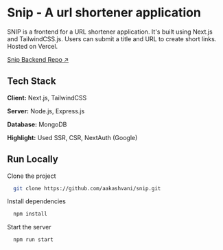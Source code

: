 # Snip - A url shortener application

SNIP is a frontend for a URL shortener application. It's built using Next.js and TailwindCSS.js. Users can submit a title and URL to create short links. Hosted on Vercel.

[Snip Backend Repo ↗](https://github.com/aakashvani/snip-server.git)

## Tech Stack

**Client:** Next.js, TailwindCSS

**Server:** Node.js, Express.js

**Database:** MongoDB

**Highlight:** Used SSR, CSR, NextAuth (Google)

## Run Locally

Clone the project

```bash
  git clone https://github.com/aakashvani/snip.git
```

Install dependencies

```bash
  npm install
```

Start the server

```bash
  npm run start
```
